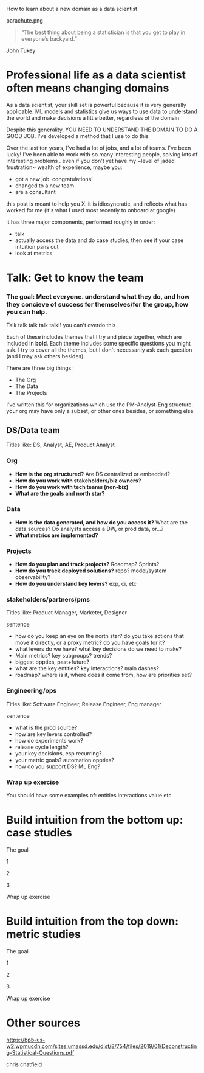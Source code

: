 How to learn about a new domain as a data scientist

parachute.png

> “The best thing about being a statistician is that you get to play in everyone’s backyard.”

John Tukey

# Professional life as a data scientist often means changing domains

As a data scientist, your skill set is powerful because it is very generally applicable. ML models and statistics give us ways to use data to understand the world and make decisions a little better, regardless of the domain

Despite this generality, YOU NEED TO UNDERSTAND THE DOMAIN TO DO A GOOD JOB. I've developed a method that I use to do this

Over the last ten years, I've had a lot of jobs, and a lot of teams. I've been lucky! I've been able to work with so many interesting people, solving lots of interesting problems . even if you don't yet have my ~level of jaded frustration~ wealth of experience, maybe you:
* got a new job. congratulations!
* changed to a new team
* are a consultant

this post is meant to help you X. it is idiosyncratic, and reflects what has worked for me (it's what I used most recently to onboard at google)

it has three major components, performed roughly in order:
* talk
* actually access the data and do case studies, then see if your case intuition pans out
* look at metrics

# Talk: Get to know the team

### The goal: Meet everyone. understand what they do, and how they concieve of success for themselves/for the group, how you can help.

Talk talk talk talk talk!! you can't overdo this

Each of these includes themes that I try and piece together, which are included in **bold**. Each theme includes some specific questions you might ask. I try to cover all the themes, but I don't necessarily ask each question (and I may ask others besides).

There are three big things:
* The Org
* The Data
* The Projects

I've written this for organizations which use the PM-Analyst-Eng structure. your org may have only a subset, or other ones besides, or something else

## DS/Data team

Titles like: DS, Analyst, AE, Product Analyst

### Org
* **How is the org structured?** Are DS centralized or embedded?
* **How do you work with stakeholders/biz owners?**
* **How do you work with tech teams (non-biz)**
* **What are the goals and north star?**

### Data
* **How is the data generated, and how do you access it?** What are the data sources? Do analysts access a DW, or prod data, or...?
* **What metrics are implemented?**

### Projects
* **How do you plan and track projects?** Roadmap? Sprints?
* **How do you track deployed solutions?**  repo? model/system observability?
* **How do you understand key levers?** exp, ci, etc

### stakeholders/partners/pms

Titles like: Product Manager, Marketer, Designer

sentence

* how do you keep an eye on the north star? do you take actions that move it directly, or a proxy metric? do you have goals for it?
* what levers do we have? what key decisions do we need to make?
* Main metrics? key subgroups? trends?
* biggest oppties, past+future?
* what are the key entities? key interactions? main dashes?
* roadmap? where is it, where does it come from, how are priorities set?



### Engineering/ops

Titles like: Software Engineer, Release Engineer, Eng manager

sentence

* what is the prod source?
* how are key levers controlled?
* how do experiments work?
* release cycle length?
* your key decisions, esp recurring?
* your metric goals? automation oppties?
* how do you support DS? ML Eng?

### Wrap up exercise

You should have some examples of: entities interactions value etc

# Build intuition from the bottom up: case studies

The goal

1

2

3

Wrap up exercise

# Build intuition from the top down: metric studies

The goal

1

2

3

Wrap up exercise

# Other sources

https://bpb-us-w2.wpmucdn.com/sites.umassd.edu/dist/8/754/files/2019/01/Deconstructing-Statistical-Questions.pdf

chris chatfield
